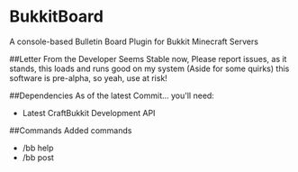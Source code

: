 BukkitBoard
===========
A console-based Bulletin Board Plugin for Bukkit Minecraft Servers


##Letter From the Developer
Seems Stable now, Please report issues, as it stands, this loads and runs good on my system (Aside for some quirks)
this software is pre-alpha, so yeah, use at risk!

##Dependencies
As of the latest Commit... you'll need:

* Latest CraftBukkit Development API

##Commands
Added commands
- /bb help
- /bb post

